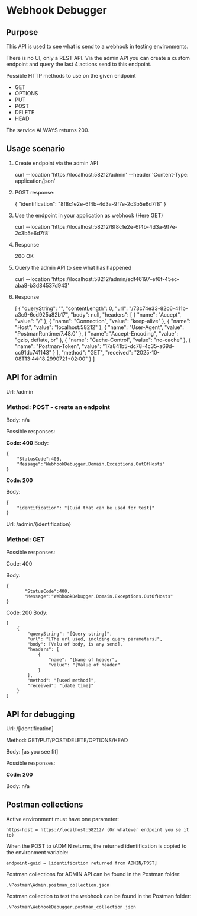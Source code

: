 ﻿Webhook Debugger
===

Purpose
--

This API is used to see what is send to a webhook in testing environments.

There is no UI, only a REST API. Via the admin API you can create a custom endpoint and query the last 4 actions send to this endpoint.

Possible HTTP methods to use on the given endpoint

* GET
* OPTIONS
* PUT
* POST
* DELETE
* HEAD

The service ALWAYS returns 200.

Usage scenario
--

1. Create endpoint via the admin API


    curl --location 'https://localhost:58212/admin' --header 'Content-Type: application/json' 


2. POST response:

    
    {
      "identification": "8f8c1e2e-6f4b-4d3a-9f7e-2c3b5e6d7f8"
    }


3. Use the endpoint in your application as webhook (Here GET)


    curl --location 'https://localhost:58212/8f8c1e2e-6f4b-4d3a-9f7e-2c3b5e6d7f8'

4. Response


    200 OK


5. Query the admin API to see what has happened

   
    curl --location 'https://localhost:58212/admin/edf46197-ef6f-45ec-aba8-b3d84537d943'


6. Response


    [
        {
            "queryString": "",
            "contentLength": 0,
            "url": "/73c74e33-82c6-411b-a3c9-6cd925a82b17",
            "body": null,
            "headers": [
                { "name": "Accept", "value": "*/*" },
                { "name": "Connection", "value": "keep-alive" },
                { "name": "Host", "value": "localhost:58212" },
                { "name": "User-Agent", "value": "PostmanRuntime/7.48.0" },
                { "name": "Accept-Encoding", "value": "gzip, deflate, br" },
                { "name": "Cache-Control", "value": "no-cache" },
                { "name": "Postman-Token", "value": "17a841b5-dc78-4c35-a69d-cc91dc741143" }
            ],
            "method": "GET",
            "received": "2025-10-08T13:44:18.2990721+02:00"
        }
    ]


API for admin
--

Url: /admin

### Method: POST - create an endpoint


Body: n/a

Possible responses:

__Code: 400__
Body:

    {
        "StatusCode":403,
        "Message":"WebhookDebugger.Domain.Exceptions.OutOfHosts"
    }

__Code: 200__

Body: 

    {
        "identification": "[Guid that can be used for test]"
    }


Url: /admin/{identification}

### Method: GET

Possible responses:

Code: 400

Body:

    {
           "StatusCode":400,
           "Message":"WebhookDebugger.Domain.Exceptions.OutOfHosts"
    }

Code: 200
Body: 

	[
        {
            "queryString": "[Query string]",
            "url": "[The url used, inclding query parameters]",
            "body": [Valu of body, is any send],
            "headers": [
                {
                    "name": "[Name of header",
                    "value": "[Value of header"
                }
            ],
            "method": "[used method]",
            "received": "[date time]"
        }
    ]


API for debugging
--

Url: /[identification]

Method: GET/PUT/POST/DELETE/OPTIONS/HEAD

Body: [as you see fit]

Possible responses:

__Code: 200__

Body: n/a


Postman collections
--

Active environment must have one parameter:


    https-host = https://localhost:58212/ (Or whatever endpoint you se it to)

When the POST to /ADMIN returns, the returned identification is copied to the environment variable:

    endpoint-guid = [identification returned from ADMIN/POST]


Postman collections for ADMIN API can be found in the Postman folder:

    .\Postman\Admin.postman_collection.json


Postman collection to test the webhook can be found in the Postman folder:

    .\Postman\WebhookDebugger.postman_collection.json

